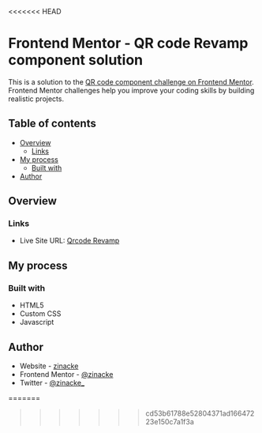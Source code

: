<<<<<<< HEAD
# Frontend Mentor - QR code Revamp component solution

This is a solution to the [QR code component challenge on Frontend Mentor](https://www.frontendmentor.io/challenges/qr-code-component-iux_sIO_H). Frontend Mentor challenges help you improve your coding skills by building realistic projects. 

## Table of contents

- [Overview](#overview)
  - [Links](#links)
- [My process](#my-process)
  - [Built with](#built-with)
- [Author](#author)


## Overview


### Links

- Live Site URL: [Qrcode Revamp](https://zinackes.github.io/Qr-Code-Revamp/)

## My process

### Built with

- HTML5
- Custom CSS
- Javascript


## Author

- Website - [zinacke](https://zinackes.github.io/qrcode/)
- Frontend Mentor - [@zinacke](https://www.frontendmentor.io/profile/zinackes)
- Twitter - [@zinacke_](https://www.twitter.com/zinacke_)

=======

>>>>>>> cd53b61788e52804371ad16647223e150c7a1f3a
